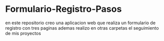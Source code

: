 # Formulario-Registro-Pasos
 en este repositorio creo una aplicacion web que realiza un formulario de registro con tres paginas 
 ademas realizo en otras carpetas el seguimiento de mis proyectos


